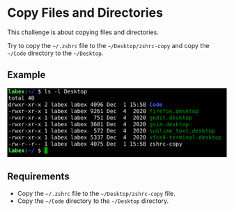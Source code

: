 # Copy Files and Directories

This challenge is about copying files and directories.

Try to copy the `~/.zshrc` file to the `~/Desktop/zshrc-copy` and copy the `~/Code` directory to the `~/Desktop`.

## Example

![challenge-basic-operation-1-1.png](./assets/challenge-basic-operation-1-1.png)

## Requirements

- Copy the `~/.zshrc` file to the `~/Desktop/zshrc-copy` file.
- Copy the `~/Code` directory to the `~/Desktop` directory.
